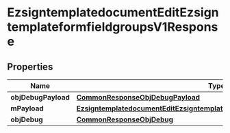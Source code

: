
# EzsigntemplatedocumentEditEzsigntemplateformfieldgroupsV1Response

## Properties
| Name | Type | Description | Notes |
| ------------ | ------------- | ------------- | ------------- |
| **objDebugPayload** | [**CommonResponseObjDebugPayload**](CommonResponseObjDebugPayload.md) |  |  |
| **mPayload** | [**EzsigntemplatedocumentEditEzsigntemplateformfieldgroupsV1ResponseMPayload**](EzsigntemplatedocumentEditEzsigntemplateformfieldgroupsV1ResponseMPayload.md) |  |  |
| **objDebug** | [**CommonResponseObjDebug**](CommonResponseObjDebug.md) |  |  [optional] |




